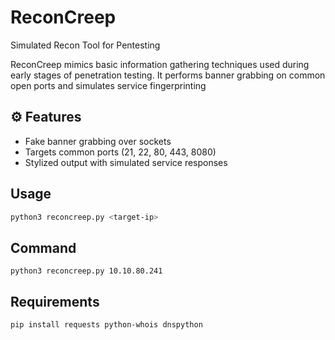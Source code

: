 # ReconCreep

Simulated Recon Tool for Pentesting

ReconCreep mimics basic information gathering techniques used during early stages of penetration testing. It performs banner grabbing on common open ports and simulates service fingerprinting

## ⚙ Features
- Fake banner grabbing over sockets
- Targets common ports (21, 22, 80, 443, 8080)
- Stylized output with simulated service responses

##  Usage

```bash
python3 reconcreep.py <target-ip>
```
## Command
```
python3 reconcreep.py 10.10.80.241
```

## Requirements 
```
pip install requests python-whois dnspython

```
